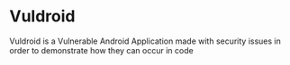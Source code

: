 # Vuldroid
Vuldroid is a Vulnerable Android Application made with security issues in order to demonstrate how they can occur in code
